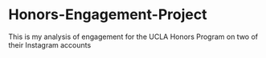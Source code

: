# Honors-Engagement-Project
This is my analysis of engagement for the UCLA Honors Program on two of their Instagram accounts
